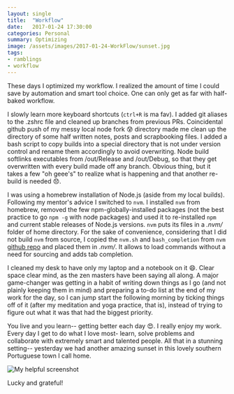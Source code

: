 ```yaml
---
layout: single
title:  "Workflow"
date:   2017-01-24 17:30:00
categories: Personal
summary: Optimizing
image: /assets/images/2017-01-24-WorkFlow/sunset.jpg
tags:
- ramblings
- workflow
---
```


These days I optimized my workflow. I realized the amount of time
I could save by automation and smart tool choice. One can only get
as far with half-baked workflow.

I slowly learn more keyboard shortcuts (```ctrl+R``` is ma fav).
I added git aliases to the .zshrc file and cleaned up branches
from previous PRs. Coincidental github push of my messy local node fork
:cold_sweat: directory made me clean up the directory of some half written notes, posts and
scrapbooking files.
I added a bash script to copy builds into a special directory that is not under version
control and rename them accordingly to avoid overwriting. Node build softlinks
executables from /out/Release and /out/Debug, so that they get overwritten
with every build made off any branch. Obvious thing, but it takes a few
"oh geee's" to realize what is happening and that another re-build is needed
:disappointed:.


I was using a homebrew installation of Node.js (aside from my local builds).
Following my mentor's advice I switched to ```nvm```. I installed ```nvm```
from homebrew, removed the few npm-globally-installed packages (not the best
   practice to go ```npm -g``` with node packages) and used it to re-installed ```npm```
and current stable releases of Node.js versions.
```nvm``` puts its files in a *.nvm/* folder of home directory.
For the sake of convenience, considering that I did not build ```nvm``` from
source, I copied the ```nvm.sh``` and ```bash_completion``` from
```nvm``` [github repo](https://github.com/creationix/nvm) and placed them
in *.nvm/*. It allows to load commands without a need for sourcing
and adds tab completion.

I cleaned my desk to have only my laptop and a notebook on it :smile:.
Clear space clear mind, as the zen masters have been saying all along.
A major game-changer was getting in a habit of writing down things as I go
(and not plainly keeping them in mind) and  preparing a to-do list
at the end of my work for the day, so I can jump start the following morning
by ticking things off of it (after my meditation and yoga practice, that is),
instead of trying to figure out what it was that had the biggest priority.

You live and you learn-- getting better each day
:heart_eyes:.
I really enjoy my work. Every day I get to do what I love most-
learn, solve problems and collaborate with extremely smart and talented people.
All that in a stunning setting-- yesterday we had another amazing sunset
in this lovely southern Portuguese town I call home.

![My helpful screenshot](/codeandart/assets/images/2017-01-24-WorkFlow/sunset.jpg)

Lucky and grateful!
